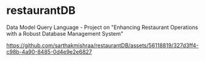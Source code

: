 # restaurantDB
Data Model Query Language - Project  on "Enhancing Restaurant Operations with a Robust Database Management System"



https://github.com/sarthakmishraa/restaurantDB/assets/56118819/327d3ff4-c98b-4a90-8485-0d4e9e2e6827

